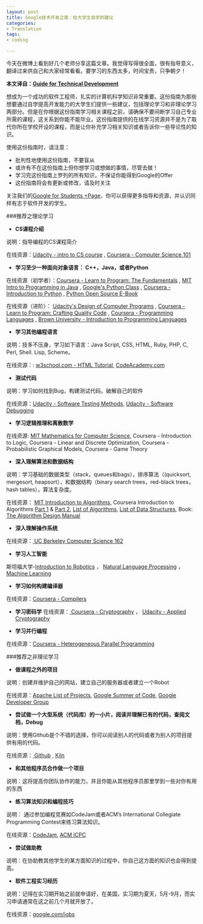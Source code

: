 ```yaml
---
layout: post
title: Google技术开发之南：给大学生自学的建议
categories:
- Translation
tags:
- coding 

---
```


今天在微博上看到好几个老师分享这篇文章。我觉得写得很全面，很有指导意义，翻译过来供自己和大家经常看看。要学习的东西太多，时间宝贵，只争朝夕！

**本文译自：[Guide for Technical Development](http://www.google.com/edu/tools-and-solutions/guide-for-technical-development/)**

想成为一个成功的软件工程师，扎实的计算机科学知识非常重要。这份指南为那些想要通过自学提高开发能力的大学生们提供一些建议，包括理论学习和非理论学习两部分。但是在你根据这份指南学习相关课程之前，请确保不要间断学习自己专业所需的课程，这关系到你能不能毕业。这份指南提供的在线学习资源并不是为了取代你所在学校开设的课程，而是让你补充学习相关知识或者告诉你一些导论性的知识。

使用这份指南时，请注意：

+ 批判性地使用这份指南，不要盲从
+ 或许有不在这份指南上但你想学习或想做的事情，尽管去做！
+ 学习完这份指南上罗列的所有知识，不保证你能得到Google的Offer
+ 这份指南将会有更新或修改，请及时关注

关注我们的[Google for Students +Page](https://plus.google.com/u/0/+GoogleStudents/posts)，你可以获得更多指导和资源，并认识同样有志于软件开发的学生。

###推荐之理论学习

+ **CS课程介绍**

说明：指导编程的CS课程简介

在线资源：[Udacity - intro to CS course](https://www.google.com/url?q=https%3A%2F%2Fwww.udacity.com%2Fcourse%2Fcs101&sa=D&sntz=1&usg=AFQjCNGdmrWTUY5b_qe3xle9-ddkB1YXqA) , [Coursera - Computer Science 101](https://www.google.com/url?q=https%3A%2F%2Fwww.coursera.org%2Fcourse%2Fcs101&sa=D&sntz=1&usg=AFQjCNE-mScGCD0MJRKuWuFyLJbIr4XdbA)

+ **学习至少一种面向对象语言： C++，Java，或者Python**

在线资源（初学者）：[Coursera - Learn to Program: The Fundamentals](https://www.google.com/url?q=https%3A%2F%2Fwww.coursera.org%2Fcourse%2Fprogramming1&sa=D&sntz=1&usg=AFQjCNERrKn8RoMF2C-tzZ_51XpGA2QzUQ) ,  [MIT Intro to Programming in Java](http://www.google.com/url?q=http%3A%2F%2Focw.mit.edu%2Fcourses%2Felectrical-engineering-and-computer-science%2F6-092-introduction-to-programming-in-java-january-iap-2010%2Findex.htm&sa=D&sntz=1&usg=AFQjCNHfuFmBicr4_Zh4dtfmk_mYq0BtNQ) ,  [Google's Python Class](https://developers.google.com/edu/python/) , [Coursera - Introduction to Python](https://www.coursera.org/course/interactivepython) , [Python Open Source E-Book](http://www.openbookproject.net/thinkcs/python/english2e/)

在线资源（进阶）： [Udacity's Design of Computer Programs](https://www.udacity.com/course/cs212) ,  [Coursera - Learn to Program: Crafting Quality Code](https://www.coursera.org/course/programming2) ,  [Coursera - Programming Languages](https://www.coursera.org/course/proglang) , [Brown University - Introduction to Programming Languages](http://cs.brown.edu/courses/cs173/2012/OnLine/)

+ **学习其他编程语言**

说明：技多不压身，学习如下语言：Java Script, CSS, HTML, Ruby, PHP, C, Perl, Shell. Lisp, Scheme。

在线资源：: [w3school.com - HTML Tutorial](http://www.w3schools.com/), [CodeAcademy.com](http://www.codecademy.com/learn)

+ **测试代码**

说明：学习如何找到Bug，构建测试代码，破解自己的软件

在线资源：[Udacity - Software Testing Methods](https://www.udacity.com/course/cs258), [Udacity - Software Debugging](https://www.udacity.com/course/cs259)

+ **学习逻辑推理和离散数学**

在线资源: [MIT Mathematics for Computer Science](http://ocw.mit.edu/courses/electrical-engineering-and-computer-science/6-042j-mathematics-for-computer-science-fall-2010/index.htm), Coursera - Introduction to Logic, Coursera - Linear and Discrete Optimization, Coursera - Probabilistic Graphical Models, Coursera - Game Theory

+ **深入理解算法和数据结构**

说明：学习基础的数据类型（stack，queues和bags），排序算法（(quicksort, mergesort, heapsort），和数据结构（binary search trees，red-black trees，hash tables），算法复杂度。

在线资源： [MIT Introduction to Algorithms](http://www.google.com/url?q=http%3A%2F%2Focw.mit.edu%2Fcourses%2Felectrical-engineering-and-computer-science%2F6-006-introduction-to-algorithms-spring-2008%2Findex.htm&amp;sa=D&amp;sntz=1&amp;usg=AFQjCNEIwTJvLQcPGJL2hPxLibPRvjhbbg), Coursera Introduction to Algorithms [Part 1](https://www.coursera.org/course/algs4partI) & [Part 2](https://www.coursera.org/course/algs4partII), [List of Algorithms](http://en.wikipedia.org/wiki/List_of_algorithms), [List of Data Structures](http://www.google.com/url?q=http%3A%2F%2Fen.wikipedia.org%2Fwiki%2FList_of_data_structures&sa=D&sntz=1&usg=AFQjCNGRZ9Fud8WMZo2jelHNKc914X0NpA), Book: [The Algorithm Design Manual](http://www.google.com/url?q=http%3A%2F%2Fwww.amazon.com%2FAlgorithm-Design-Manual-Steven-Skiena%2Fdp%2F1849967202%2Fref%3Dsr_1_5%3Fs%3Dbooks%26ie%3DUTF8%26qid%3D1360133842%26sr%3D1-5%26keywords%3Dalgorithms&sa=D&sntz=1&usg=AFQjCNE3JRdn9BbEEQtSBsVhSViU6X1xdQ)

+ **深入理解操作系统**

在线资源：[ UC Berkeley Computer Science 162](http://www.youtube.com/watch?v=XgQo4JkN4Bw&list=PL3289DD0D0F0CD4A3)

+ **学习人工智能**

斯坦福大学-[Introduction to Robotics](http://see.stanford.edu/see/courseinfo.aspx?coll=86cc8662-f6e4-43c3-a1be-b30d1d179743)  ， [ Natural Language Processing](http://see.stanford.edu/see/courseinfo.aspx?coll=63480b48-8819-4efd-8412-263f1a472f5a)  ， [Machine Learning](http://see.stanford.edu/see/courseinfo.aspx?coll=348ca38a-3a6d-4052-937d-cb017338d7b1)

+ **学习如何构建编译器**

在线资源：[Coursera - Compilers](https://www.coursera.org/course/compilers)

+ **学习密码学**
在线资源：[ Coursera - Cryptography](https://www.coursera.org/course/crypto)  ， [Udacity - Applied Cryptography](https://www.udacity.com/course/cs387)

+ **学习并行编程**

在线资源：[Coursera - Heterogeneous Parallel Programming](https://www.coursera.org/course/hetero)

###推荐之非理论学习

+ **做课程之外的项目**

说明：创建并维护自己的网站，建立自己的服务器或者建立一个Robot

在线资源：[Apache List of Projects](http://projects.apache.org/), [Google Summer of Code](http://www.google-melange.com/gsoc/homepage/google/gsoc2013), [Google Developer Group](https://developers.google.com/)

+ **尝试做一个大型系统（代码库）的一小片，阅读并理解已有的代码，查阅文档，Debug**

说明：使用Github是个不错的选择，你可以阅读别人的代码或者为别人的项目提供有用的代码。

在线资源：[ Github](https://github.com/) , [Kiln](http://www.fogcreek.com/kiln/)

+ **和其他程序员合作做一个项目**

说明：这将提高你团队协作的能力，并且你能从其他程序员那里学到一些对你有用的东西

+ **练习算法知识和编程技巧**

说明： 通过参加编程竞赛如CodeJam或者ACM’s International Collegiate Programming Contest来练习算法知识。

在线资源：[CodeJam](https://code.google.com/codejam/), [ACM ICPC](http://icpc.baylor.edu/)

+ **尝试做助教**

说明：在协助教其他学生的某方面知识的过程中，你自己这方面的知识也会得到提高。

+ **软件工程实习经历**

说明：记得在实习期开始之前就申请好，在美国，实习期为夏天，5月-9月，而实习申请通常在这之前几个月就开放了。

在线资源：[google.com/jobs](http://www.google.com/about/careers/)

